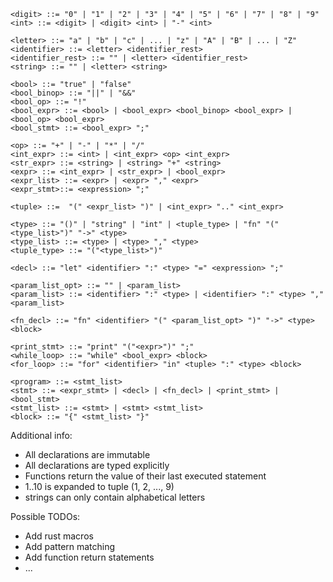 ```
<digit> ::= "0" | "1" | "2" | "3" | "4" | "5" | "6" | "7" | "8" | "9"
<int> ::= <digit> | <digit> <int> | "-" <int>

<letter> ::= "a" | "b" | "c" | ... | "z" | "A" | "B" | ... | "Z"
<identifier> ::= <letter> <identifier_rest>
<identifier_rest> ::= "" | <letter> <identifier_rest>
<string> ::= "" | <letter> <string>

<bool> ::= "true" | "false"
<bool_binop> ::= "||" | "&&"
<bool_op> ::= "!"
<bool_expr> ::= <bool> | <bool_expr> <bool_binop> <bool_expr> | <bool_op> <bool_expr>
<bool_stmt> ::= <bool_expr> ";"

<op> ::= "+" | "-" | "*" | "/"
<int_expr> ::= <int> | <int_expr> <op> <int_expr>
<str_expr> ::= <string> | <string> "+" <string>
<expr> ::= <int_expr> | <str_expr> | <bool_expr>
<expr_list> ::= <expr> | <expr> "," <expr>
<expr_stmt>::= <expression> ";"

<tuple> ::=  "(" <expr_list> ")" | <int_expr> ".." <int_expr>

<type> ::= "()" | "string" | "int" | <tuple_type> | "fn" "("<type_list>")" "->" <type>
<type_list> ::= <type> | <type> "," <type>
<tuple_type> ::= "("<type_list>")"

<decl> ::= "let" <identifier> ":" <type> "=" <expression> ";"

<param_list_opt> ::= "" | <param_list>
<param_list> ::= <identifier> ":" <type> | <identifier> ":" <type> "," <param_list>

<fn_decl> ::= "fn" <identifier> "(" <param_list_opt> ")" "->" <type> <block>  

<print_stmt> ::= "print" "("<expr>")" ";"
<while_loop> ::= "while" <bool_expr> <block>
<for_loop> ::= "for" <identifier> "in" <tuple> ":" <type> <block>

<program> ::= <stmt_list>
<stmt> ::= <expr_stmt> | <decl> | <fn_decl> | <print_stmt> | <bool_stmt>
<stmt_list> ::= <stmt> | <stmt> <stmt_list>
<block> ::= "{" <stmt_list> "}"
```

Additional info:
- All declarations are immutable
- All declarations are typed explicitly
- Functions return the value of their last executed statement
- 1..10 is expanded to tuple (1, 2, ..., 9)
- strings can only contain alphabetical letters

Possible TODOs:
- Add rust macros
- Add pattern matching
- Add function return statements
- ...
